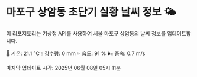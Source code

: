 
# 마포구 상암동 초단기 실황 날씨 정보 🌤️

이 리포지토리는 기상청 API를 사용하여 서울 마포구 상암동의 날씨 정보를 업데이트합니다. 

🌡️ 기온: 21.1 ℃
💧 강수량: 0 mm
💦 습도: 91 %
🌬️ 풍속: 0.7 m/s

마지막 업데이트 시각: 2025년 06월 08일 05시 11분    
